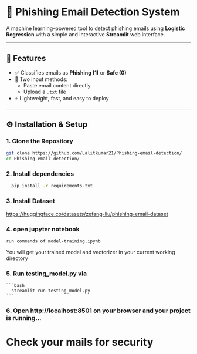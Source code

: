 # 🚨 Phishing Email Detection System

A machine learning–powered tool to detect phishing emails using **Logistic Regression** with a simple and interactive **Streamlit** web interface.

---

## 📌 Features

- ✅ Classifies emails as **Phishing (1)** or **Safe (0)**
- 📄 Two input methods:
  - Paste email content directly
  - Upload a `.txt` file
- ⚡ Lightweight, fast, and easy to deploy

---

## ⚙️ Installation & Setup

### 1. Clone the Repository

```bash
git clone https://github.com/Lalitkumar21/Phishing-email-detection/
cd Phishing-email-detection/
```
### 2. Install dependencies
   ```bash
     pip install -r requirements.txt
   ```
### 3. Install Dataset
https://huggingface.co/datasets/zefang-liu/phishing-email-dataset
### 4. open jupyter notebook
    run commands of model-training.ipynb
You will get your trained model and vectorizer in your current working directory
### 5. Run testing_model.py via
    ```bash
      streamlit run testing_model.py
    ```
### 6. Open http://localhost:8501 on your browser and your project is running...

# Check your mails for security
